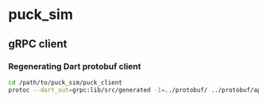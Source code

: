 # puck_sim

## gRPC client

### Regenerating Dart protobuf client

```zsh
cd /path/to/puck_sim/puck_client
protoc --dart_out=grpc:lib/src/generated -I=../protobuf/ ../protobuf/api.proto
```
